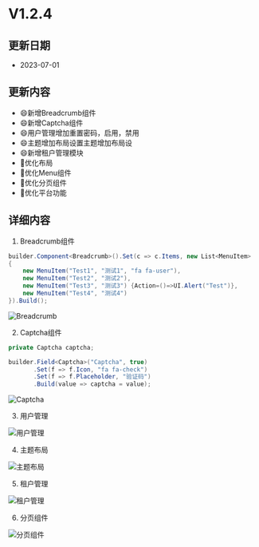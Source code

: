 # V1.2.4

## 更新日期

- 2023-07-01

## 更新内容

- 😄新增Breadcrumb组件
- 😄新增Captcha组件
- 😄用户管理增加重置密码，启用，禁用
- 😄主题增加布局设置主题增加布局设
- 😄新增租户管理模块
- 🔨优化布局
- 🔨优化Menu组件
- 🔨优化分页组件
- 🔨优化平台功能

## 详细内容

1. Breadcrumb组件

```csharp
builder.Component<Breadcrumb>().Set(c => c.Items, new List<MenuItem>
{
    new MenuItem("Test1", "测试1", "fa fa-user"),
    new MenuItem("Test2", "测试2"),
    new MenuItem("Test3", "测试3") {Action=()=>UI.Alert("Test")},
    new MenuItem("Test4", "测试4")
}).Build();
```

![Breadcrumb](https://foruda.gitee.com/images/1688197053799151662/7c09dd2b_14334.png "屏幕截图")

2. Captcha组件

```csharp
private Captcha captcha;

builder.Field<Captcha>("Captcha", true)
       .Set(f => f.Icon, "fa fa-check")
       .Set(f => f.Placeholder, "验证码")
       .Build(value => captcha = value);
```

![Captcha](https://foruda.gitee.com/images/1688197097755819765/80038310_14334.png "屏幕截图")

3. 用户管理

![用户管理](https://foruda.gitee.com/images/1688196992767560115/24e3f0de_14334.png "屏幕截图")

4. 主题布局

![主题布局](https://foruda.gitee.com/images/1688196931478337586/18110d50_14334.png "屏幕截图")

5. 租户管理

![租户管理](https://foruda.gitee.com/images/1688196741442283891/5e241442_14334.png "屏幕截图")

6. 分页组件

![分页组件](https://foruda.gitee.com/images/1688196812160608883/16c2a28e_14334.png "屏幕截图")
